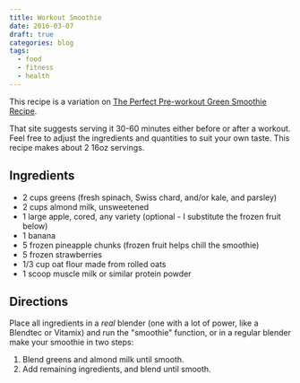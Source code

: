 ```yaml
---
title: Workout Smoothie
date: 2016-03-07
draft: true
categories: blog
tags:
  - food
  - fitness
  - health
---
```


This recipe is a variation on [The Perfect Pre-workout Green Smoothie Recipe](http://simplegreensmoothies.com/green-smoothie-recipes/pre-workout-green-smoothie).
<!--more-->

That site suggests serving it 30-60 minutes either before or after a workout. Feel free to adjust the ingredients and quantities to suit your own taste. This recipe makes about 2 16oz servings.

## Ingredients

- 2 cups greens (fresh spinach, Swiss chard, and/or kale, and parsley)
- 2 cups almond milk, unsweetened
- 1 large apple, cored, any variety (optional - I substitute the frozen fruit below)
- 1 banana
- 5 frozen pineapple chunks (frozen fruit helps chill the smoothie)
- 5 frozen strawberries
- 1/3 cup oat flour made from rolled oats
- 1 scoop muscle milk or similar protein powder

## Directions
Place all ingredients in a *real* blender (one with a lot of power, like a Blendtec or Vitamix) and run the "smoothie" function, or in a regular blender make your smoothie in two steps:

1. Blend greens and almond milk until smooth.
2. Add remaining ingredients, and blend until smooth.
